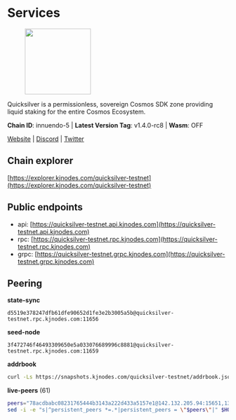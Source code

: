 # Services

<figure><img src="https://raw.githubusercontent.com/kj89/testnet_manuals/main/pingpub/logos/quicksilver.png" width="150" alt=""><figcaption></figcaption></figure>

Quicksilver is a permissionless, sovereign Cosmos SDK zone providing liquid staking for the entire Cosmos Ecosystem.

**Chain ID**: innuendo-5 | **Latest Version Tag**: v1.4.0-rc8 | **Wasm**: OFF

[Website](https://quicksilver.zone) | [Discord](https://discord.gg/quicksilverprotocol) | [Twitter](https://twitter.com/quicksilverzone)




## Chain explorer
[https://explorer.kjnodes.com/quicksilver-testnet](https://explorer.kjnodes.com/quicksilver-testnet)

## Public endpoints

* api: [https://quicksilver-testnet.api.kjnodes.com](https://quicksilver-testnet.api.kjnodes.com)
* rpc: [https://quicksilver-testnet.rpc.kjnodes.com](https://quicksilver-testnet.rpc.kjnodes.com)
* grpc: [https://quicksilver-testnet.grpc.kjnodes.com](https://quicksilver-testnet.grpc.kjnodes.com)

## Peering

**state-sync**

```text
d5519e378247dfb61dfe90652d1fe3e2b3005a5b@quicksilver-testnet.rpc.kjnodes.com:11656
```

**seed-node**

```text
3f472746f46493309650e5a033076689996c8881@quicksilver-testnet.rpc.kjnodes.com:11659
```

**addrbook**
```bash
curl -Ls https://snapshots.kjnodes.com/quicksilver-testnet/addrbook.json > $HOME/.quicksilverd/config/addrbook.json
```

**live-peers** (61)
```bash
peers="78acdbabc08231765444b3143a222d433a5157e1@142.132.205.94:15651,13564ca7ffcc8fa6bcc6d405c96fe8c724ec17da@88.99.213.25:11656,d4d83e209a2b096859821228ea17475f9a487a48@23.88.0.170:15651,0551eaa0db7097274410ee27a71672817e314b83@167.235.245.191:26656,af8cfa944802a9bd510fc3407950a15e8be86c31@213.239.217.52:30656,0a3ac40a7a4ce35978c4da97be2eb6974bc3c58b@185.252.233.217:46656,41f7d7004cace7bd1760a5f980a86123700c8f1d@185.146.148.116:26656,4097143450786750475dfff254265c064dd3718b@190.15.196.193:11656,46f97e49a49694aead28c27be2c19300f509e273@65.108.129.94:26656,03332cdbc3d354846a18992effbb8c20aa28f52a@65.21.133.125:28656,a37474c1f254cd4b16d924327a755c914e8e7d86@65.109.30.53:26656,70c7663dba3b5181f1c3b8c92824dad070771ac6@217.13.223.167:56656,d5519e378247dfb61dfe90652d1fe3e2b3005a5b@65.109.68.190:11656,78d271e4b4692ff1ee8490f3825a541558b31870@65.21.95.46:28656,f0621c59ca7cfba98015ae2a47886fc3d9c0020c@94.130.132.227:2060,ac0c6a8e9e700044226e9ff16b68ab4cbae6fb06@84.46.246.109:2366,a49d8d304e96350272dca24934b8295bc81d75d2@23.227.200.10:26656,42f87cb55d5fdd222da28023613c66857398c4b8@5.22.223.252:26656,1c4274460224753e8080d0efd16c0ed88fe27fc0@51.195.145.103:26656,ee6bae1a6d4a1e07f1e4bc7963cabedc6b73426e@94.130.137.119:26656,dc88be3a0075ce429a423237abe223a9528ce0df@65.108.204.119:31656,858ba6bc33a6d13fdd9ddad344d788dcf91cf565@142.132.151.99:15651,3519e61e653db97f5d1c7f1bec9b0072bca4d5fe@144.76.45.59:16656,74abcb5243d4ffc43de6ad1a288d8e50adcd467e@65.109.80.176:20656,e6bf4eca6a11035c06be529cb8c3758c2c00908f@213.170.135.20:26656,bdb93c655989b2c1882339fabb013317066dda56@95.214.52.138:26676,2096650d8586b858d3369205f3b46ac4c765bc8e@65.109.53.155:26656,1452d484454c0f93ddf3cbf987ce1b9cadd8f23f@65.21.95.180:37656,8ff8a186fe9cbc70d0f34891fa051f87e561a48b@158.160.0.93:26656,cc745e98b4dc9b83c5a74d41f576feda73902dfd@65.109.38.54:20026,25b8b792bb14e8bfdcdfa163a14710d5645a4eba@148.251.91.77:20656,532625a997a6f891405202968607f72afe004f15@202.61.225.157:26666,796e72ffc343c187cd5e8397c0c09c0671d228e0@185.16.39.51:26656,d160a8908b44f2a44ce17e0be1f9056b58993b9c@65.21.139.170:21026,9e0604571aa20314c2261d70b7d8823414702715@51.159.141.209:26656,025e1a9ba7e536e1db47569b55081f7adf6d2f9e@95.217.83.28:26636,97377c16946f8e1fa69e7c2c6b7feb32c2090f09@116.202.227.117:11656,a637b94cb989909cc182623748ef179b0659f148@65.109.23.114:11156,f7edad3ff5a85d039e7de12067c63064c5b42d63@46.4.121.72:11656,483e6af31874a3f1adf095812cc4768fa28499ec@51.195.234.250:26656,5c2a752c9b1952dbed075c56c600c3a79b58c395@95.214.55.232:27026,2be586e675b0f55c96905cc83496861c64112f44@65.108.99.224:56656,e9b75422d381ffdca96be02fda0de4cc8a4eb3bf@51.195.234.240:26656,b06ee574cf0b8641611c709a36b21c103d968c18@162.55.245.219:11656,e0f0703e9ce343c46e0ec01b19216715e817b358@65.109.85.170:28656,c9a74cdd754a8ccc9243ac2b245e4caaa78695aa@45.85.147.96:26656,c4489720ba051c79f5bb16ae5d81341b0f248e19@141.94.252.88:30405,d1eea0f6a2b41757f7ba22e12235c0d7d6bb621c@198.244.203.194:26656,7fe3007cba4de49584cbdad9489ffecfc9651c57@65.108.79.246:26673,be637bd74973424c825c14c99b71f652fbabb48e@65.21.123.172:22656,521eabb3f5a0698476baf22c45aaef396399da10@135.181.183.93:24656,df10d618cfc818e5943f5eefd81f4df265f8393e@207.180.243.64:11656,61abeafd6e81fe737826c7291c1016b0117b984b@198.244.203.181:26656,e25a748120c9608c1d2a70fafa75178d862b3463@178.18.254.211:10656,87d4e2b90141d5d52ed04387db4a46408c3fd66c@35.228.160.230:26656,cfbf02b41e7fe78d51abfa93f342afd0687203c0@212.227.151.143:36656,4ccdccd18a480f13af85aa798356c1bf856f5c20@88.208.57.200:11656,22a393fe9174c29081ad8aeaf14ce01b9a79d8c6@159.203.28.113:26656,3c48a780b85d248e34e63eca5d44c624f93d09d5@135.181.59.162:11156,9434d151be05e013cb0f20d27b699c8272ec4c89@65.109.82.111:29656,8099f8a7c95c1676982e1a23e8452f2b10b07415@65.108.78.107:22656"
sed -i -e "s|^persistent_peers *=.*|persistent_peers = \"$peers\"|" $HOME/.quicksilverd/config/config.toml
```
